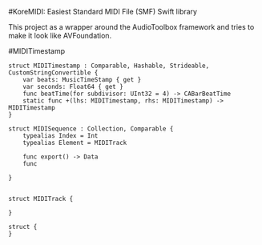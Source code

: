 #KoreMIDI: Easiest Standard MIDI File (SMF) Swift library

This project as a wrapper around the AudioToolbox framework and tries to make it look like AVFoundation.

#MIDITimestamp

```
struct MIDITimestamp : Comparable, Hashable, Strideable, CustomStringConvertible {
    var beats: MusicTimeStamp { get }
    var seconds: Float64 { get }
    func beatTime(for subdivisor: UInt32 = 4) -> CABarBeatTime
    static func +(lhs: MIDITimestamp, rhs: MIDITimestamp) -> MIDITimestamp
}
```

```
struct MIDISequence : Collection, Comparable {
    typealias Index = Int
    typealias Element = MIDITrack
    
    func export() -> Data
    func 
    
}

```


```

```

```
struct MIDITrack {
    
}
```

```
struct {
}
```

 
